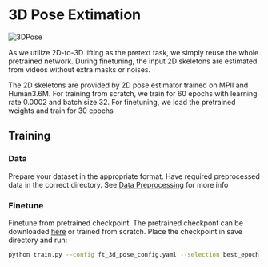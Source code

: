 # 3D Pose Extimation

![3DPose](../assets/squat.gif)

As we utilize 2D-to-3D lifting as the pretext task, we simply reuse the whole pretrained network. During finetuning, the input 2D skeletons are estimated from videos without extra masks or noises.

The 2D skeletons are provided by 2D
pose estimator trained on MPII and Human3.6M. For training from
scratch, we train for 60 epochs with learning rate 0.0002 and
batch size 32. For finetuning, we load the pretrained weights
and train for 30 epochs

## Training

### Data

Prepare your dataset in the appropriate format. Have required preprocessed data in the correct directory. See [Data Preprocessing](../README.md#data-preprocessing) for more info

### Finetune

Finetune from pretrained checkpoint. The pretrained checkpont can be downloaded [here](https://drive.google.com/file/d/1Al49MhmvG3IG2ASWcb6Mx8mymArmb7Wz/view?usp=drive_link) or trained from scratch. Place the checkpoint in save directory and run:

```bash
python train.py --config ft_3d_pose_config.yaml --selection best_epoch.bin --epochs 30 --batch_size 4
```
